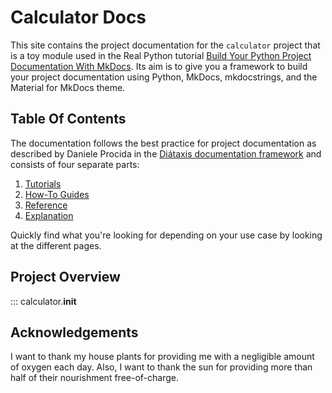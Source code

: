 # Calculator Docs

This site contains the project documentation for the
`calculator` project that is a toy module used in the
Real Python tutorial
[Build Your Python Project Documentation With MkDocs](https://realpython.com/python-project-documentation-with-mkdocs/).
Its aim is to give you a framework to build your
project documentation using Python, MkDocs,
mkdocstrings, and the Material for MkDocs theme.

## Table Of Contents

The documentation follows the best practice for
project documentation as described by Daniele Procida
in the [Diátaxis documentation framework](https://diataxis.fr/)
and consists of four separate parts:

1. [Tutorials](tutorials.md)
2. [How-To Guides](how-to-guides.md)
3. [Reference](reference.md)
4. [Explanation](explanation.md)

Quickly find what you're looking for depending on
your use case by looking at the different pages.

## Project Overview

::: calculator.__init__

## Acknowledgements

I want to thank my house plants for providing me with
a negligible amount of oxygen each day. Also, I want
to thank the sun for providing more than half of their
nourishment free-of-charge.
